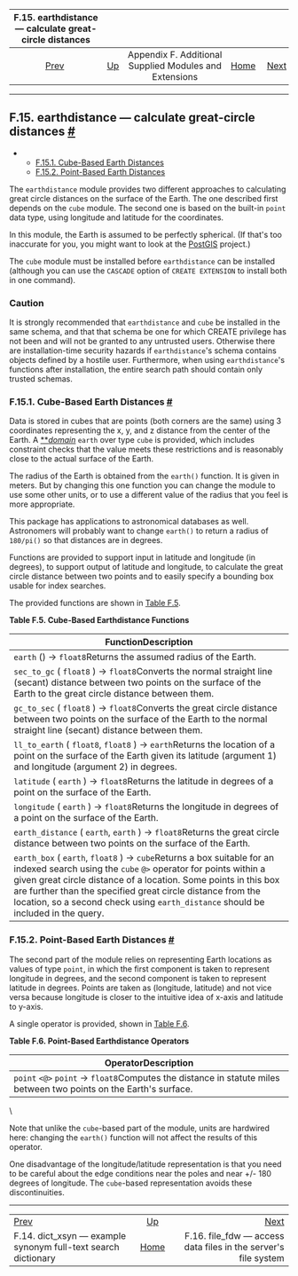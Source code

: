 <!--?xml version="1.0" encoding="UTF-8" standalone="no"?-->

|                  F.15. earthdistance — calculate great-circle distances                 |                                                                             |                                                        |                                                       |                                                                                         |
| :-------------------------------------------------------------------------------------: | :-------------------------------------------------------------------------- | :----------------------------------------------------: | ----------------------------------------------------: | --------------------------------------------------------------------------------------: |
| [Prev](dict-xsyn.html "F.14. dict_xsyn — example synonym full-text search dictionary")  | [Up](contrib.html "Appendix F. Additional Supplied Modules and Extensions") | Appendix F. Additional Supplied Modules and Extensions | [Home](index.html "PostgreSQL 17devel Documentation") |  [Next](file-fdw.html "F.16. file_fdw — access data files in the server's file system") |

***

## F.15. earthdistance — calculate great-circle distances [#](#EARTHDISTANCE)

*   *   [F.15.1. Cube-Based Earth Distances](earthdistance.html#EARTHDISTANCE-CUBE-BASED)
    *   [F.15.2. Point-Based Earth Distances](earthdistance.html#EARTHDISTANCE-POINT-BASED)



The `earthdistance` module provides two different approaches to calculating great circle distances on the surface of the Earth. The one described first depends on the `cube` module. The second one is based on the built-in `point` data type, using longitude and latitude for the coordinates.

In this module, the Earth is assumed to be perfectly spherical. (If that's too inaccurate for you, you might want to look at the [PostGIS](https://postgis.net/) project.)

The `cube` module must be installed before `earthdistance` can be installed (although you can use the `CASCADE` option of `CREATE EXTENSION` to install both in one command).

### Caution

It is strongly recommended that `earthdistance` and `cube` be installed in the same schema, and that that schema be one for which CREATE privilege has not been and will not be granted to any untrusted users. Otherwise there are installation-time security hazards if `earthdistance`'s schema contains objects defined by a hostile user. Furthermore, when using `earthdistance`'s functions after installation, the entire search path should contain only trusted schemas.

### F.15.1. Cube-Based Earth Distances [#](#EARTHDISTANCE-CUBE-BASED)

Data is stored in cubes that are points (both corners are the same) using 3 coordinates representing the x, y, and z distance from the center of the Earth. A [**](glossary.html#GLOSSARY-DOMAIN)*[domain](glossary.html#GLOSSARY-DOMAIN "Domain")* `earth` over type `cube` is provided, which includes constraint checks that the value meets these restrictions and is reasonably close to the actual surface of the Earth.

The radius of the Earth is obtained from the `earth()` function. It is given in meters. But by changing this one function you can change the module to use some other units, or to use a different value of the radius that you feel is more appropriate.

This package has applications to astronomical databases as well. Astronomers will probably want to change `earth()` to return a radius of `180/pi()` so that distances are in degrees.

Functions are provided to support input in latitude and longitude (in degrees), to support output of latitude and longitude, to calculate the great circle distance between two points and to easily specify a bounding box usable for index searches.

The provided functions are shown in [Table F.5](earthdistance.html#EARTHDISTANCE-CUBE-FUNCTIONS "Table F.5. Cube-Based Earthdistance Functions").

**Table F.5. Cube-Based Earthdistance Functions**

| FunctionDescription                                                                                                                                                                                                                                                                                                                                                |
| ------------------------------------------------------------------------------------------------------------------------------------------------------------------------------------------------------------------------------------------------------------------------------------------------------------------------------------------------------------------ |
| `earth` () → `float8`Returns the assumed radius of the Earth.                                                                                                                                                                                                                                                                                                  |
| `sec_to_gc` ( `float8` ) → `float8`Converts the normal straight line (secant) distance between two points on the surface of the Earth to the great circle distance between them.                                                                                                                                                                               |
| `gc_to_sec` ( `float8` ) → `float8`Converts the great circle distance between two points on the surface of the Earth to the normal straight line (secant) distance between them.                                                                                                                                                                               |
| `ll_to_earth` ( `float8`, `float8` ) → `earth`Returns the location of a point on the surface of the Earth given its latitude (argument 1) and longitude (argument 2) in degrees.                                                                                                                                                                               |
| `latitude` ( `earth` ) → `float8`Returns the latitude in degrees of a point on the surface of the Earth.                                                                                                                                                                                                                                                       |
| `longitude` ( `earth` ) → `float8`Returns the longitude in degrees of a point on the surface of the Earth.                                                                                                                                                                                                                                                     |
| `earth_distance` ( `earth`, `earth` ) → `float8`Returns the great circle distance between two points on the surface of the Earth.                                                                                                                                                                                                                              |
| `earth_box` ( `earth`, `float8` ) → `cube`Returns a box suitable for an indexed search using the `cube` `@>` operator for points within a given great circle distance of a location. Some points in this box are further than the specified great circle distance from the location, so a second check using `earth_distance` should be included in the query. |

### F.15.2. Point-Based Earth Distances [#](#EARTHDISTANCE-POINT-BASED)

The second part of the module relies on representing Earth locations as values of type `point`, in which the first component is taken to represent longitude in degrees, and the second component is taken to represent latitude in degrees. Points are taken as (longitude, latitude) and not vice versa because longitude is closer to the intuitive idea of x-axis and latitude to y-axis.

A single operator is provided, shown in [Table F.6](earthdistance.html#EARTHDISTANCE-POINT-OPERATORS "Table F.6. Point-Based Earthdistance Operators").

**Table F.6. Point-Based Earthdistance Operators**

| OperatorDescription                                                                                               |
| ----------------------------------------------------------------------------------------------------------------- |
| `point` `<@>` `point` → `float8`Computes the distance in statute miles between two points on the Earth's surface. |

\


Note that unlike the `cube`-based part of the module, units are hardwired here: changing the `earth()` function will not affect the results of this operator.

One disadvantage of the longitude/latitude representation is that you need to be careful about the edge conditions near the poles and near +/- 180 degrees of longitude. The `cube`-based representation avoids these discontinuities.

***

|                                                                                         |                                                                             |                                                                                         |
| :-------------------------------------------------------------------------------------- | :-------------------------------------------------------------------------: | --------------------------------------------------------------------------------------: |
| [Prev](dict-xsyn.html "F.14. dict_xsyn — example synonym full-text search dictionary")  | [Up](contrib.html "Appendix F. Additional Supplied Modules and Extensions") |  [Next](file-fdw.html "F.16. file_fdw — access data files in the server's file system") |
| F.14. dict\_xsyn — example synonym full-text search dictionary                          |            [Home](index.html "PostgreSQL 17devel Documentation")            |                         F.16. file\_fdw — access data files in the server's file system |
